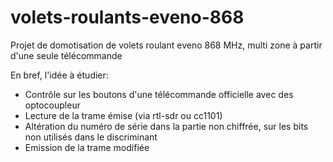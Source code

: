 # volets-roulants-eveno-868
Projet de domotisation de volets roulant eveno 868 MHz, multi zone à partir d'une seule télécommande

En bref, l'idée à étudier:
- Contrôle sur les boutons d'une télécommande officielle avec des optocoupleur
- Lecture de la trame émise (via rtl-sdr ou cc1101)
- Altération du numéro de série dans la partie non chiffrée, sur les bits non utilisés dans le discriminant
- Emission de la trame modifiée
